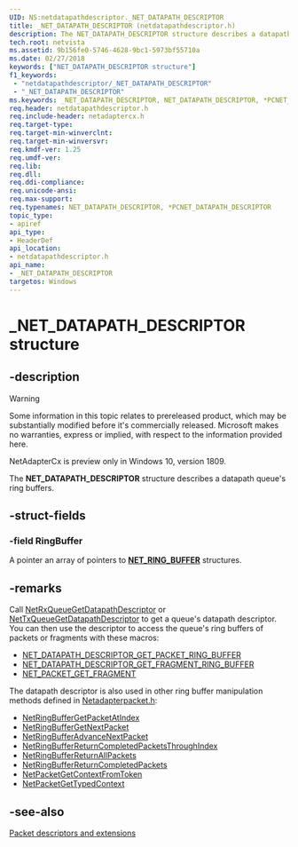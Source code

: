 ```yaml
---
UID: NS:netdatapathdescriptor._NET_DATAPATH_DESCRIPTOR
title: _NET_DATAPATH_DESCRIPTOR (netdatapathdescriptor.h)
description: The NET_DATAPATH_DESCRIPTOR structure describes a datapath queue's ring buffers.
tech.root: netvista
ms.assetid: 9b156fe0-5746-4628-9bc1-5973bf55710a
ms.date: 02/27/2018
keywords: ["NET_DATAPATH_DESCRIPTOR structure"]
f1_keywords:
 - "netdatapathdescriptor/_NET_DATAPATH_DESCRIPTOR"
 - "_NET_DATAPATH_DESCRIPTOR"
ms.keywords: _NET_DATAPATH_DESCRIPTOR, NET_DATAPATH_DESCRIPTOR, *PCNET_DATAPATH_DESCRIPTOR, 
req.header: netdatapathdescriptor.h
req.include-header: netadaptercx.h
req.target-type:
req.target-min-winverclnt:
req.target-min-winversvr:
req.kmdf-ver: 1.25
req.umdf-ver:
req.lib:
req.dll:
req.ddi-compliance:
req.unicode-ansi:
req.max-support:
req.typenames: NET_DATAPATH_DESCRIPTOR, *PCNET_DATAPATH_DESCRIPTOR
topic_type: 
- apiref
api_type: 
- HeaderDef
api_location:
- netdatapathdescriptor.h
api_name: 
- _NET_DATAPATH_DESCRIPTOR
targetos: Windows
---
```


# _NET_DATAPATH_DESCRIPTOR structure

## -description
> [!WARNING]
> Some information in this topic relates to prereleased product, which may be substantially modified before it's commercially released. Microsoft makes no warranties, express or implied, with respect to the information provided here.
>
> NetAdapterCx is preview only in Windows 10, version 1809.

The **NET_DATAPATH_DESCRIPTOR** structure describes a datapath queue's ring buffers.

## -struct-fields
 
### -field RingBuffer

A pointer an array of pointers to [**NET_RING_BUFFER**](../ring/ns-ring-_net_ring.md) structures.

## -remarks
Call [NetRxQueueGetDatapathDescriptor](../netrxqueue/nf-netrxqueue-netrxqueuegetringcollection.md) or [NetTxQueueGetDatapathDescriptor](../nettxqueue/nf-nettxqueue-nettxqueuegetringcollection.md) to get a queue's datapath descriptor. You can then use the descriptor to access the queue's ring buffers of packets or fragments with these macros:

- [NET_DATAPATH_DESCRIPTOR_GET_PACKET_RING_BUFFER](nf-netdatapathdescriptor-net_datapath_descriptor_get_packet_ring_buffer.md)
- [NET_DATAPATH_DESCRIPTOR_GET_FRAGMENT_RING_BUFFER](nf-netdatapathdescriptor-net_datapath_descriptor_get_fragment_ring_buffer.md)
- [NET_PACKET_GET_FRAGMENT](nf-netdatapathdescriptor-net_packet_get_fragment.md)

The datapath descriptor is also used in other ring buffer manipulation methods defined in [Netadapterpacket.h](../netadapterpacket/index.md):

- [NetRingBufferGetPacketAtIndex](../netadapterpacket/nf-netadapterpacket-netringbuffergetpacketatindex.md)
- [NetRingBufferGetNextPacket](../netadapterpacket/nf-netadapterpacket-netringbuffergetnextpacket.md)
- [NetRingBufferAdvanceNextPacket](../netadapterpacket/nf-netadapterpacket-netringbufferadvancenextpacket.md)
- [NetRingBufferReturnCompletedPacketsThroughIndex](../netadapterpacket/nf-netadapterpacket-netringbufferreturncompletedpacketsthroughindex.md)
- [NetRingBufferReturnAllPackets](../netadapterpacket/nf-netadapterpacket-netringbufferreturnallpackets.md)
- [NetRingBufferReturnCompletedPackets](../netadapterpacket/nf-netadapterpacket-netringbufferreturncompletedpackets.md)
- [NetPacketGetContextFromToken](../netadapterpacket/nf-netadapterpacket-netpacketgetcontextfromtoken.md)
- [NetPacketGetTypedContext](../netadapterpacket/nf-netadapterpacket-netpacketgettypedcontext.md)



## -see-also

[Packet descriptors and extensions](/windows-hardware/drivers/netcx/packet-descriptors-and-extensions)